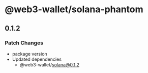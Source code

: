 # @web3-wallet/solana-phantom

## 0.1.2

### Patch Changes

- package version
- Updated dependencies
  - @web3-wallet/solana@0.1.2
